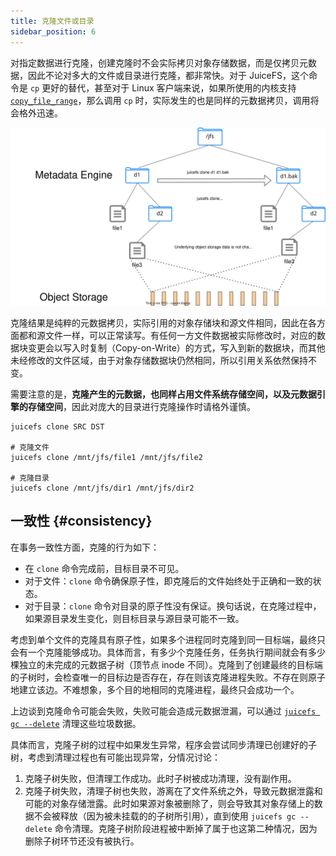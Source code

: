 ```yaml
---
title: 克隆文件或目录
sidebar_position: 6
---
```


对指定数据进行克隆，创建克隆时不会实际拷贝对象存储数据，而是仅拷贝元数据，因此不论对多大的文件或目录进行克隆，都非常快。对于 JuiceFS，这个命令是 `cp` 更好的替代，甚至对于 Linux 客户端来说，如果所使用的内核支持 [`copy_file_range`](https://man7.org/linux/man-pages/man2/copy_file_range.2.html)，那么调用 `cp` 时，实际发生的也是同样的元数据拷贝，调用将会格外迅速。

![clone](../images/juicefs-clone.svg)

克隆结果是纯粹的元数据拷贝，实际引用的对象存储块和源文件相同，因此在各方面都和源文件一样，可以正常读写。有任何一方文件数据被实际修改时，对应的数据块变更会以写入时复制（Copy-on-Write）的方式，写入到新的数据块，而其他未经修改的文件区域，由于对象存储数据块仍然相同，所以引用关系依然保持不变。

需要注意的是，**克隆产生的元数据，也同样占用文件系统存储空间，以及元数据引擎的存储空间**，因此对庞大的目录进行克隆操作时请格外谨慎。

```shell
juicefs clone SRC DST

# 克隆文件
juicefs clone /mnt/jfs/file1 /mnt/jfs/file2

# 克隆目录
juicefs clone /mnt/jfs/dir1 /mnt/jfs/dir2
```

## 一致性 {#consistency}

在事务一致性方面，克隆的行为如下：

- 在 `clone` 命令完成前，目标目录不可见。
- 对于文件：`clone` 命令确保原子性，即克隆后的文件始终处于正确和一致的状态。
- 对于目录：`clone` 命令对目录的原子性没有保证。换句话说，在克隆过程中，如果源目录发生变化，则目标目录与源目录可能不一致。

考虑到单个文件的克隆具有原子性，如果多个进程同时克隆到同一目标端，最终只会有一个克隆能够成功。具体而言，有多少个克隆任务，任务执行期间就会有多少棵独立的未完成的元数据子树（顶节点 inode 不同）。克隆到了创建最终的目标端的子树时，会检查唯一的目标边是否存在，存在则该克隆进程失败。不存在则原子地建立该边。不难想象，多个目的地相同的克隆进程，最终只会成功一个。

上边谈到克隆命令可能会失败，失败可能会造成元数据泄漏，可以通过 [`juicefs gc --delete`](../reference/command_reference.md#gc) 清理这些垃圾数据。

具体而言，克隆子树的过程中如果发生异常，程序会尝试同步清理已创建好的子树，考虑到清理过程也有可能出现异常，分情况讨论：

1. 克隆子树失败，但清理工作成功。此时子树被成功清理，没有副作用。
2. 克隆子树失败，清理子树也失败，游离在了文件系统之外，导致元数据泄露和可能的对象存储泄露。此时如果源对象被删除了，则会导致其对象存储上的数据不会被释放（因为被未挂载的的子树所引用），直到使用 `juicefs gc --delete` 命令清理。克隆子树阶段进程被中断掉了属于也这第二种情况，因为删除子树环节还没有被执行。
